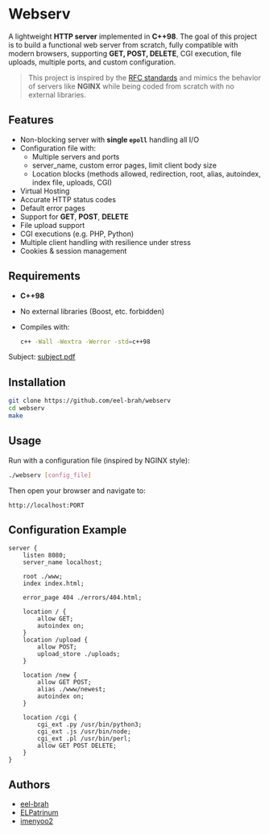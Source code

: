# Webserv

A lightweight **HTTP server** implemented in **C++98**.
The goal of this project is to build a functional web server from scratch, fully compatible with modern browsers, supporting **GET, POST, DELETE**, CGI execution, file uploads, multiple ports, and custom configuration.

> This project is inspired by the [RFC standards](https://www.rfc-editor.org/rfc/rfc2616) and mimics the behavior of servers like **NGINX** while being coded from scratch with no external libraries.


## Features

* Non-blocking server with **single `epoll`** handling all I/O  
* Configuration file with:
  * Multiple servers and ports
  * server_name, custom error pages, limit client body size 
  * Location blocks (methods allowed, redirection, root, alias, autoindex, index file, uploads, CGI)
* Virtual Hosting
* Accurate HTTP status codes
* Default error pages
* Support for **GET**, **POST**, **DELETE**
* File upload support
* CGI executions (e.g. PHP, Python)
* Multiple client handling with resilience under stress
* Cookies & session management


## Requirements

* **C++98**
* No external libraries (Boost, etc. forbidden)
* Compiles with:

  ```bash
  c++ -Wall -Wextra -Werror -std=c++98
  ```

Subject: [subject.pdf](./en.subject.pdf)

## Installation

```bash
git clone https://github.com/eel-brah/webserv
cd webserv
make
```


## Usage

Run with a configuration file (inspired by NGINX style):

```bash
./webserv [config_file]
```

Then open your browser and navigate to:

```
http://localhost:PORT
```


## Configuration Example

```nginx
server {
    listen 8080;
    server_name localhost;

    root ./www;
    index index.html;

    error_page 404 ./errors/404.html;

    location / {
        allow GET;
        autoindex on;
    }
    location /upload {
        allow POST;
        upload_store ./uploads;
    }

    location /new {
        allow GET POST;
        alias ./www/newest;
        autoindex on;
    }

    location /cgi {
        cgi_ext .py /usr/bin/python3;
        cgi_ext .js /usr/bin/node;
        cgi_ext .pl /usr/bin/perl;
        allow GET POST DELETE;
    }
}
```


## Authors

* [eel-brah](https://github.com/eel-brah)
* [ELPatrinum](https://github.com/ELPatrinum)
* [imenyoo2](https://github.com/imenyoo2)
